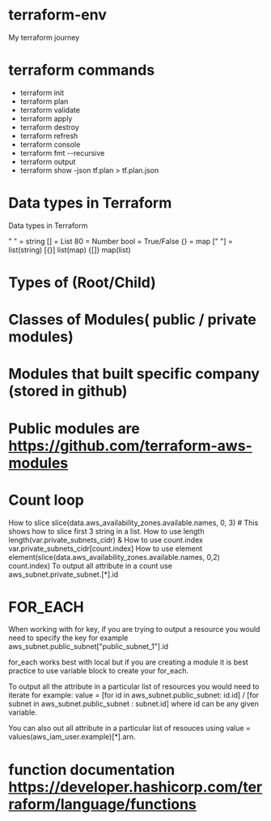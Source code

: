 # terraform-env
My terraform journey

# terraform commands
- terraform init
- terraform plan
- terraform validate
- terraform apply
- terraform destroy
- terraform refresh
- terraform console
- terraform fmt --recursive
- terraform output
- terraform show -json tf.plan > tf.plan.json

# Data types in Terraform
Data types in Terraform

" " = string
[] = List
80 = Number
bool = True/False
{} = map
[" "] = list(string)
[{}]	list(map)
{[]}	map(list)

# Types of (Root/Child)
# Classes of Modules( public / private modules)
# Modules that built specific company (stored in github)
# Public modules are https://github.com/terraform-aws-modules

# Count loop

How to slice slice(data.aws_availability_zones.available.names, 0, 3) # This shows how to slice first 3 string in a list. 
How to use length length(var.private_subnets_cidr) & 
How to use count.index var.private_subnets_cidr[count.index]
How to use element element(slice(data.aws_availability_zones.available.names, 0,2) count.index)
To output all attribute in a count use aws_subnet.private_subnet.[*].id

# FOR_EACH
When working with for key, if you are trying to output a resource you would need to specify the key for example aws_subnet.public_subnet["public_subnet_1"].id

for_each works best with local but if you are creating a module it is best practice to use variable block to create your for_each.

To output all the attribute in a particular list of resources you would need to iterate for example: value = [for id in aws_subnet.public_subnet: id.id] / [for subnet in aws_subnet.public_subnet : subnet.id] where id can be any given variable.

You can also out all attribute in a particular list of resouces using value = values(aws_iam_user.example)[*].arn.

# function documentation https://developer.hashicorp.com/terraform/language/functions



